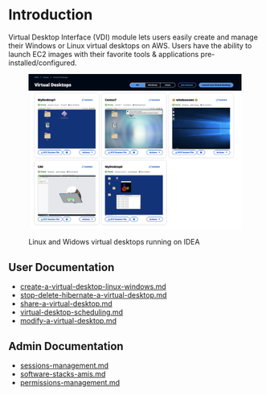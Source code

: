 # Introduction

Virtual Desktop Interface (VDI) module lets users easily create and manage their Windows or Linux virtual desktops on AWS. Users have the ability to launch EC2 images with their favorite tools & applications pre-installed/configured.&#x20;

<figure><img src=".gitbook/assets/Screen Shot 2022-10-25 at 4.14.14 PM.png" alt=""><figcaption><p>Linux and Widows virtual desktops running on IDEA</p></figcaption></figure>

## User Documentation

* [create-a-virtual-desktop-linux-windows.md](user-documentation/create-a-virtual-desktop-linux-windows.md "mention")
* [stop-delete-hibernate-a-virtual-desktop.md](user-documentation/stop-delete-hibernate-a-virtual-desktop.md "mention")
* [share-a-virtual-desktop.md](user-documentation/share-a-virtual-desktop.md "mention")
* [virtual-desktop-scheduling.md](user-documentation/virtual-desktop-scheduling.md "mention")
* [modify-a-virtual-desktop.md](user-documentation/modify-a-virtual-desktop.md "mention")

## Admin Documentation

* [sessions-management.md](vdi-admins/sessions-management.md "mention")
* [software-stacks-amis.md](vdi-admins/software-stacks-amis.md "mention")
* [permissions-management.md](vdi-admins/permissions-management.md "mention")
